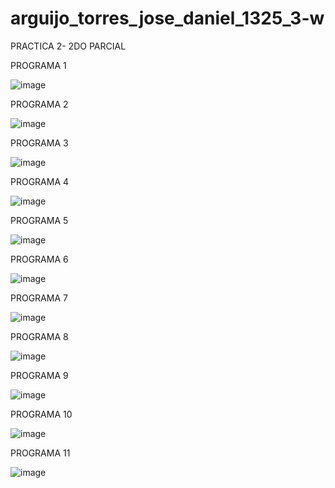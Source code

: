 # arguijo_torres_jose_daniel_1325_3-w
PRACTICA 2- 2DO PARCIAL

PROGRAMA 1
 

![image](https://github.com/user-attachments/assets/d03da1fe-3eca-48eb-b06b-e44d201d9252)


PROGRAMA 2 


![image](https://github.com/user-attachments/assets/fca65e0f-17d2-45a5-a66b-957360f9e415)


PROGRAMA 3


![image](https://github.com/user-attachments/assets/b56478d4-fdee-4d96-b896-257b5798c964)


PROGRAMA 4

![image](https://github.com/user-attachments/assets/0e2279b8-4b85-4d5f-851d-fc5bd696149d)



PROGRAMA 5 


![image](https://github.com/user-attachments/assets/712ee7e4-2249-46b9-8006-6507b98c5bd0)


PROGRAMA 6 


![image](https://github.com/user-attachments/assets/b934566f-84b6-433e-af6d-a208e7a6455f)


PROGRAMA 7

![image](https://github.com/user-attachments/assets/751a3d56-04e3-48b4-9f36-abf54a921d09)



PROGRAMA 8


![image](https://github.com/user-attachments/assets/1f83dcc2-c2df-42a8-9ec5-627b09234642)


PROGRAMA 9


![image](https://github.com/user-attachments/assets/a05687b0-523e-41b2-ba28-e56860a1c7ee)


PROGRAMA 10 

![image](https://github.com/user-attachments/assets/7ec67229-5dd3-4731-a230-b34b0307d6e4)

PROGRAMA 11


![image](https://github.com/user-attachments/assets/3b3aa68d-a335-4a93-b0fc-1bb5bd94df31)

